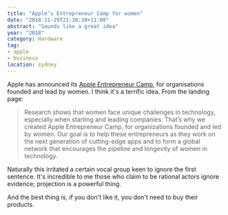 ```yaml
---
title: "Apple’s Entrepreneur Camp for women"
date: "2018-11-29T21:30:30+11:00"
abstract: "Sounds like a great idea"
year: "2018"
category: Hardware
tag:
- apple
- business
location: sydney
---
```

Apple has announced its [Apple Entrepreneur Camp], for organisations founded and lead by women. I think it's a terrific idea. From the landing page:

> Research shows that women face unique challenges in technology, especially when starting and leading companies. That’s why we created Apple Entrepreneur Camp, for organizations founded and led by women. Our goal is to help these entrepreneurs as they work on the next generation of cutting-edge apps and to form a global network that encourages the pipeline and longevity of women in technology.

Naturally this irritated a certain vocal group keen to ignore the first sentence. It's incredible to me those who claim to be rational actors ignore evidence; projection is a powerful thing.

And the best thing is, if you don't like it, you don't need to buy their products.

[Apple Entrepreneur Camp]: https://developer.apple.com/entrepreneur-camp/


